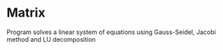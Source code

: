 # Matrix
Program solves a linear system of equations using Gauss-Seidel, Jacobi method and LU decomposition
